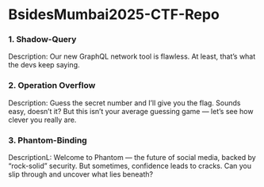 # BsidesMumbai2025-CTF-Repo
### 1. Shadow-Query 
Description: Our new GraphQL network tool is flawless. At least, that’s what the devs keep saying.

### 2. Operation Overflow
Description: Guess the secret number and I’ll give you the flag. Sounds easy, doesn’t it?
But this isn’t your average guessing game — let’s see how clever you really are.

### 3. Phantom-Binding
DescriptionL: Welcome to Phantom — the future of social media, backed by “rock-solid” security. But sometimes, confidence leads to cracks. Can you slip through and uncover what lies beneath?
